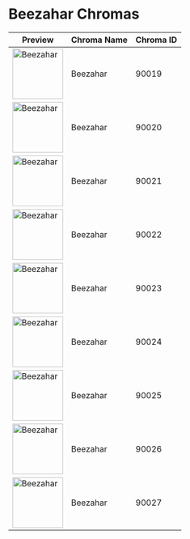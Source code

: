 # Beezahar Chromas

| Preview | Chroma Name | Chroma ID |
|---|---|---|
| <img src='https://raw.communitydragon.org/latest/plugins/rcp-be-lol-game-data/global/default/v1/champion-chroma-images/90/90019.png' alt='Beezahar' width='100'> | Beezahar | 90019 |
| <img src='https://raw.communitydragon.org/latest/plugins/rcp-be-lol-game-data/global/default/v1/champion-chroma-images/90/90020.png' alt='Beezahar' width='100'> | Beezahar | 90020 |
| <img src='https://raw.communitydragon.org/latest/plugins/rcp-be-lol-game-data/global/default/v1/champion-chroma-images/90/90021.png' alt='Beezahar' width='100'> | Beezahar | 90021 |
| <img src='https://raw.communitydragon.org/latest/plugins/rcp-be-lol-game-data/global/default/v1/champion-chroma-images/90/90022.png' alt='Beezahar' width='100'> | Beezahar | 90022 |
| <img src='https://raw.communitydragon.org/latest/plugins/rcp-be-lol-game-data/global/default/v1/champion-chroma-images/90/90023.png' alt='Beezahar' width='100'> | Beezahar | 90023 |
| <img src='https://raw.communitydragon.org/latest/plugins/rcp-be-lol-game-data/global/default/v1/champion-chroma-images/90/90024.png' alt='Beezahar' width='100'> | Beezahar | 90024 |
| <img src='https://raw.communitydragon.org/latest/plugins/rcp-be-lol-game-data/global/default/v1/champion-chroma-images/90/90025.png' alt='Beezahar' width='100'> | Beezahar | 90025 |
| <img src='https://raw.communitydragon.org/latest/plugins/rcp-be-lol-game-data/global/default/v1/champion-chroma-images/90/90026.png' alt='Beezahar' width='100'> | Beezahar | 90026 |
| <img src='https://raw.communitydragon.org/latest/plugins/rcp-be-lol-game-data/global/default/v1/champion-chroma-images/90/90027.png' alt='Beezahar' width='100'> | Beezahar | 90027 |
